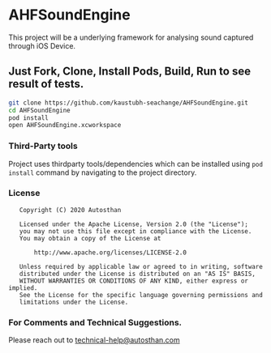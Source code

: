 # AHFSoundEngine

This project will be a underlying framework for analysing sound captured through iOS Device.


## Just Fork, Clone, Install Pods, Build, Run to see result of tests.
```sh
git clone https://github.com/kaustubh-seachange/AHFSoundEngine.git
cd AHFSoundEngine
pod install
open AHFSoundEngine.xcworkspace
```

### Third-Party tools
Project uses thirdparty tools/dependencies which can be installed using 
```pod install``` command by navigating to the project directory.
    
### License
```
   Copyright (C) 2020 Autosthan

   Licensed under the Apache License, Version 2.0 (the "License");
   you may not use this file except in compliance with the License.
   You may obtain a copy of the License at

       http://www.apache.org/licenses/LICENSE-2.0

   Unless required by applicable law or agreed to in writing, software
   distributed under the License is distributed on an "AS IS" BASIS,
   WITHOUT WARRANTIES OR CONDITIONS OF ANY KIND, either express or implied.
   See the License for the specific language governing permissions and
   limitations under the License.
```

### For Comments and Technical Suggestions.
Please reach out to technical-help@autosthan.com

